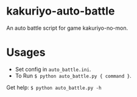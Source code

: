# kakuriyo-auto-battle
An auto battle script for game kakuriyo-no-mon.

# Usages
* Set config in ```auto_battle.ini```.
* To Run ```$ python auto_battle.py { command }```.

Get help: ```$ python auto_battle.py -h```
